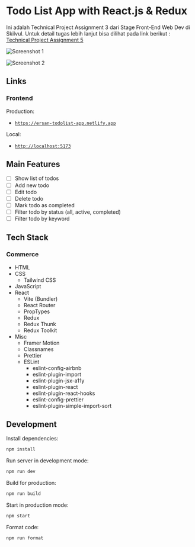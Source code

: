 # Todo List App with React.js & Redux

Ini adalah Technical Project Assignment 3 dari Stage Front-End Web Dev di
Skilvul. Untuk detail tugas lebih lanjut bisa dilihat pada link berikut :
[Technical Project Assignment 5](https://github.com/impactbyte/full-stack-web-assignments/tree/master/TPA-005-frontend)

![Screenshot 1]()

![Screenshot 2]()

## Links

### Frontend

Production:

- [`https://ersan-todolist-app.netlify.app`](https://ersan-todolist-app.netlify.app)

Local:

- [`http://localhost:5173`](http://localhost:5173)

## Main Features

- [ ] Show list of todos
- [ ] Add new todo
- [ ] Edit todo
- [ ] Delete todo
- [ ] Mark todo as completed
- [ ] Filter todo by status (all, active, completed)
- [ ] Filter todo by keyword

## Tech Stack

### Commerce

- HTML
- CSS
  - Tailwind CSS
- JavaScript
- React
  - Vite (Bundler)
  - React Router
  - PropTypes
  - Redux
  - Redux Thunk
  - Redux Toolkit
- Misc
  - Framer Motion
  - Classnames
  - Prettier
  - ESLint
    - eslint-config-airbnb
    - eslint-plugin-import
    - eslint-plugin-jsx-a11y
    - eslint-plugin-react
    - eslint-plugin-react-hooks
    - eslint-config-prettier
    - eslint-plugin-simple-import-sort

## Development

Install dependencies:

```sh
npm install
```

Run server in development mode:

```sh
npm run dev
```

Build for production:

```sh
npm run build
```

Start in production mode:

```sh
npm start
```

Format code:

```sh
npm run format
```
